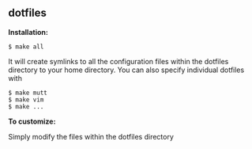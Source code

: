 ## dotfiles

**Installation:**

```console
$ make all
```
It will create symlinks to all the configuration files within the dotfiles directory to your home directory. You can also specify individual dotfiles with 
```console
$ make mutt
$ make vim
$ make ...
```

**To customize:**

Simply modify the files within the dotfiles directory

